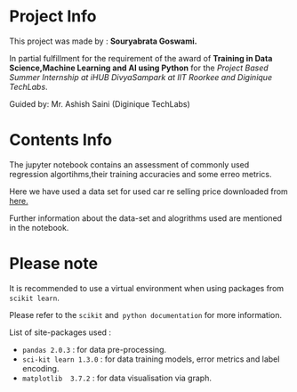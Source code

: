 # Project Info
This project was made by : **Souryabrata Goswami.**

In partial fulfillment for the requirement of the award of **Training in Data Science,Machine Learning and AI using Python** for the *Project Based Summer Internship at iHUB DivyaSampark at IIT Roorkee and Diginique TechLabs*.

Guided by: Mr. Ashish Saini (Diginique TechLabs)

# Contents Info
The jupyter notebook contains an assessment of commonly used regression algortihms,their training accuracies and some erreo metrics.

Here we have used a data set for used car re selling price downloaded from [here.](https://www.kaggle.com/datasets/avikasliwal/used-cars-price-prediction?select=train-data.csv')

Further information about the data-set and alogrithms used are mentioned in the notebook.

# Please note

It is recommended to use a virtual environment when using packages from `scikit learn`.

Please refer to the `scikit` and` python documentation` for more information.

List of site-packages used :
- `pandas 2.0.3` : for data pre-processing.
- `sci-kit learn 1.3.0` : for data training models, error metrics and label encoding.
- `matplotlib  3.7.2` : for data visualisation via graph.
